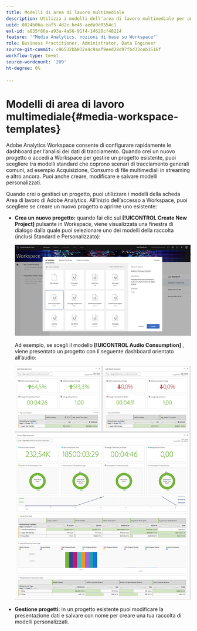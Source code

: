 ```yaml
---
title: Modelli di area di lavoro multimediale
description: Utilizza i modelli dell’area di lavoro multimediale per analizzare i dati di tracciamento. Scegli modelli standard per Acquisizione o Streaming Media o crea modelli personalizzati.
uuid: 0024b06a-eaf5-4d2e-be45-aeda9d0554c1
exl-id: a835f86a-a93a-4a56-91f4-14628cf48214
feature: '"Media Analytics, nozioni di base su Workspace"'
role: Business Practitioner, Administrator, Data Engineer
source-git-commit: c96532bb032a4c9aaf9eed28d97fbd33ceb1516f
workflow-type: tm+mt
source-wordcount: '209'
ht-degree: 0%

---
```


# Modelli di area di lavoro multimediale{#media-workspace-templates}

Adobe Analytics Workspace consente di configurare rapidamente le dashboard per l’analisi dei dati di tracciamento. Quando crei un nuovo progetto o accedi a Workspace per gestire un progetto esistente, puoi scegliere tra modelli standard che coprono scenari di tracciamento generali comuni, ad esempio Acquisizione, Consumo di file multimediali in streaming e altro ancora. Puoi anche creare, modificare e salvare modelli personalizzati.

Quando crei o gestisci un progetto, puoi utilizzare i modelli della scheda Area di lavoro di Adobe Analytics. All’inizio dell’accesso a Workspace, puoi scegliere se creare un nuovo progetto o aprirne uno esistente:

* **Crea un nuovo progetto:** quando fai clic sul  **[!UICONTROL Create New Project]** pulsante in Workspace, viene visualizzata una finestra di dialogo dalla quale puoi selezionare uno dei modelli della raccolta (inclusi Standard e Personalizzato):

   ![](assets/all-templates-audio.png)

   Ad esempio, se scegli il modello **[!UICONTROL Audio Consumption]** , viene presentato un progetto con il seguente dashboard orientato all’audio:

   ![](assets/aa-workspace.png)

* **Gestione progetti:** in un progetto esistente puoi modificare la presentazione dati e salvare con nome per creare una tua raccolta di modelli personalizzati.
